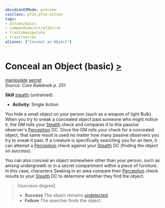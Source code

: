 ```yaml
---
obsidianUIMode: preview
cssclass: pf2e,pf2e-action
tags:
- action/basic
- compendium/src/pf2e/crb
- trait/manipulate
- trait/secret
aliases: ["Conceal an Object"]
---
```

# Conceal an Object (basic) [>](../core-rulebook/chapter-9-playing-the-game.md#Actions "Single Action")
[manipulate](../traits/manipulate.md)  [secret](../traits/secret.md)  
*Source: Core Rulebook p. 251*  

**Skill** [stealth](../../Compendium/skills.md#Stealth) (untrained)
- **Activity**: Single Action

You hide a small object on your person (such as a weapon of light Bulk). When you try to sneak a concealed object past someone who might notice it, the GM rolls your [Stealth](../../Compendium/skills.md#Stealth) check and compares it to this passive observer's [Perception](../../Compendium/skills.md#Perception) DC. Once the GM rolls your check for a concealed object, that same result is used no matter how many passive observers you try to sneak it past. If a creature is specifically searching you for an item, it can attempt a [Perception](../../Compendium/skills.md#Perception) check against your [Stealth](../../Compendium/skills.md#Stealth) DC (finding the object on success).

You can also conceal an object somewhere other than your person, such as among undergrowth or in a secret compartment within a piece of furniture. In this case, characters Seeking in an area compare their [Perception](../../Compendium/skills.md#Perception) check results to your [Stealth](../../Compendium/skills.md#Stealth) DC to determine whether they find the object.

> [!success-degree] 
> - **Success** The object remains [undetected](../conditions.md#Undetected).
> - **Failure** The searcher finds the object.